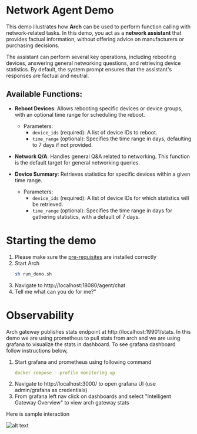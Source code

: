 # Network Agent Demo

This demo illustrates how **Arch** can be used to perform function calling with network-related tasks. In this demo, you act as a **network assistant** that provides factual information, without offering advice on manufacturers or purchasing decisions.

The assistant can perform several key operations, including rebooting devices, answering general networking questions, and retrieving device statistics. By default, the system prompt ensures that the assistant's responses are factual and neutral.

## Available Functions:
- **Reboot Devices**: Allows rebooting specific devices or device groups, with an optional time range for scheduling the reboot.
  - Parameters:
    - `device_ids` (required): A list of device IDs to reboot.
    - `time_range` (optional): Specifies the time range in days, defaulting to 7 days if not provided.

- **Network Q/A**: Handles general Q&A related to networking. This function is the default target for general networking queries.

- **Device Summary**: Retrieves statistics for specific devices within a given time range.
  - Parameters:
    - `device_ids` (required): A list of device IDs for which statistics will be retrieved.
    - `time_range` (optional): Specifies the time range in days for gathering statistics, with a default of 7 days.


# Starting the demo
1. Please make sure the [pre-requisites](https://github.com/katanemo/arch/?tab=readme-ov-file#prerequisites) are installed correctly
2. Start Arch
   ```sh
   sh run_demo.sh
   ```
3. Navigate to http://localhost:18080/agent/chat
4. Tell me what can you do for me?"

# Observability
Arch gateway publishes stats endpoint at http://localhost:19901/stats. In this demo we are using prometheus to pull stats from arch and we are using grafana to visualize the stats in dashboard. To see grafana dashboard follow instructions below,

1. Start grafana and prometheus using following command
   ```yaml
   docker compose --profile monitoring up
   ```
1. Navigate to http://localhost:3000/ to open grafana UI (use admin/grafana as credentials)
1. From grafana left nav click on dashboards and select "Intelligent Gateway Overview" to view arch gateway stats

Here is sample interaction

![alt text](image.png)
